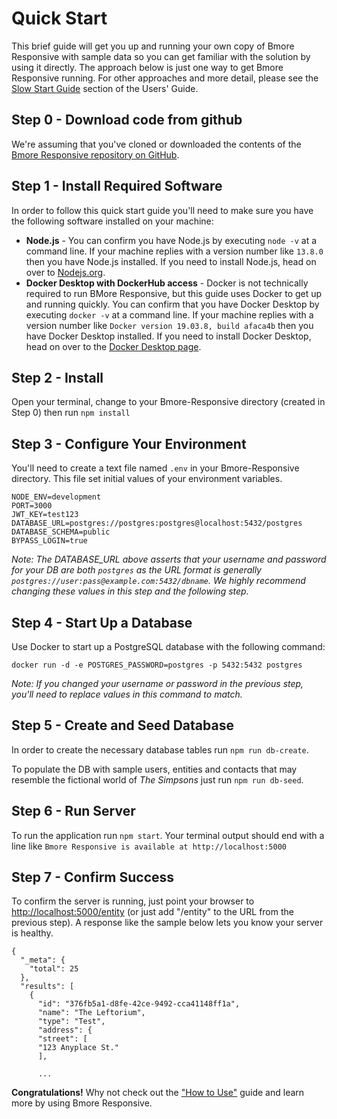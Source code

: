 # Quick Start

This brief guide will get you up and running your own copy of Bmore Responsive with sample data so you can get familiar with the solution by using it directly. The approach below is just one way to get Bmore Responsive running.  For other approaches and more detail, please see the [Slow Start Guide](SlowStart.md) section of the Users' Guide.


## Step 0 - Download code from github
We're assuming that you've cloned or downloaded the contents of the [Bmore Responsive repository on GitHub](https://github.com/CodeForBaltimore/Bmore-Responsive).

## Step 1 - Install Required Software
In order to follow this quick start guide you'll need to make sure you have the following software installed on your machine:

- **Node.js** - You can confirm you have Node.js by executing `node -v` at a command line.  If your machine replies with a version number like `13.8.0` then you have Node.js installed.  If you need to install Node.js, head on over to [Nodejs.org](https://nodejs.org/).
- **Docker Desktop with DockerHub access** - Docker is not technically required to run BMore Responsive, but this guide uses Docker to get up and running quickly. You can confirm that you have Docker Desktop by executing `docker -v` at a command line.  If your machine replies with a version number like `Docker version 19.03.8, build afaca4b` then you have Docker Desktop installed. If you need to install Docker Desktop, head on over to the [Docker Desktop page](https://www.docker.com/products/docker-desktop).

## Step 2 - Install

Open your terminal, change to your Bmore-Responsive directory (created in Step 0) then run `npm install`

## Step 3 - Configure Your Environment

You'll need to create a text file named `.env` in your Bmore-Responsive directory.  This file set initial values of your environment variables.

```
NODE_ENV=development
PORT=3000
JWT_KEY=test123
DATABASE_URL=postgres://postgres:postgres@localhost:5432/postgres
DATABASE_SCHEMA=public
BYPASS_LOGIN=true
```

*Note: The DATABASE_URL above asserts that your username and password for your DB are both `postgres` as the URL format is generally `postgres://user:pass@example.com:5432/dbname`.*  _We highly recommend_ *changing these values in this step and the following step.*

## Step 4 - Start Up a Database

Use Docker to start up a PostgreSQL database with the following command:
```
docker run -d -e POSTGRES_PASSWORD=postgres -p 5432:5432 postgres
```
*Note: If you changed your username or password in the previous step, you'll need to replace values in this command to match.*

## Step 5 - Create and Seed Database

In order to create the necessary database tables run `npm run db-create`.

To populate the DB with sample users, entities and contacts that may resemble the fictional world of *The Simpsons* just run `npm run db-seed`.

## Step 6 - Run Server

To run the application run `npm start`.  Your terminal output should end with a line like `Bmore Responsive is available at http://localhost:5000`

## Step 7 - Confirm Success

To confirm the server is running, just point your browser to [http://localhost:5000/entity](http://localhost:5000/entity) (or just add "/entity" to the URL from the previous step).  A response like the sample below lets you know your server is healthy.

```
{
  "_meta": {
    "total": 25
  },
  "results": [
    {
      "id": "376fb5a1-d8fe-42ce-9492-cca41148ff1a",
      "name": "The Leftorium",
      "type": "Test",
      "address": {
      "street": [
      "123 Anyplace St."
      ],     

      ...
```

**Congratulations!** Why not check out the ["How to Use"](HowToUse.md) guide and learn more by using Bmore Responsive.
